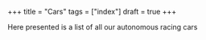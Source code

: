 +++
title = "Cars"
tags = ["index"]
draft = true
+++

Here presented is a list of all our autonomous racing cars